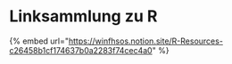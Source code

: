 # Linksammlung zu R

{% embed url="https://winfhsos.notion.site/R-Resources-c26458b1cf174637b0a2283f74cec4a0" %}
